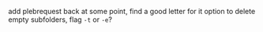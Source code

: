 add plebrequest back at some point, find a good letter for it
option to delete empty subfolders, flag `-t` or `-e`?
